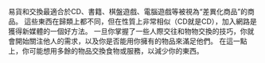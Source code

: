 易貨和交換最適合於CD、書籍、棋盤遊戲、電腦遊戲等被視為“差異化商品”的商品。
這些東西在歸類上都不同，但在性質上非常相似（CD就是CD），加入網路是獲得新媒體的一個好方法。
一旦你掌握了一些人際交往和物物交換的技巧，你就會開始關注他人的需求，以及你是否能用你擁有的物品來滿足他們。
在這一點上，你可能想用多餘的物品交換食物或服務，以減少你的東西。
